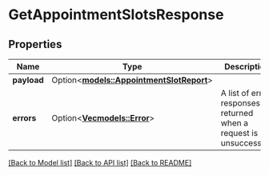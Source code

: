 # GetAppointmentSlotsResponse

## Properties

Name | Type | Description | Notes
------------ | ------------- | ------------- | -------------
**payload** | Option<[**models::AppointmentSlotReport**](AppointmentSlotReport.md)> |  | [optional]
**errors** | Option<[**Vec<models::Error>**](Error.md)> | A list of error responses returned when a request is unsuccessful. | [optional]

[[Back to Model list]](../README.md#documentation-for-models) [[Back to API list]](../README.md#documentation-for-api-endpoints) [[Back to README]](../README.md)


